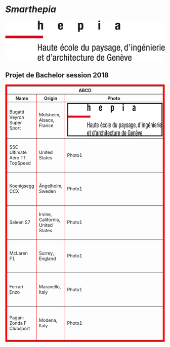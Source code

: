 # *Smarthepia*

![alt text](/images/hepia_logo.png "Logo Title Text 1")
## Projet de Bachelor session 2018

<table border="5" bordercolor="red" align="center">
    <tr>
        <th colspan="3">ABCD</th> 
    </tr>
    <tr>
        <th>Name</th>
        <th>Origin</th>
        <th>Photo</th>
    </tr>
    <tr>
        <td>Bugatti Veyron Super Sport</th>
        <td>Molsheim, Alsace, France</th>
                <!-- considering it is on the same folder that .html file -->
        <td><img src="/images/hepia_logo.png" alt="" border=3 height=100 width=300></img></th>
    </tr>
    <tr>
        <td>SSC Ultimate Aero TT  TopSpeed</th>
        <td>United States</th>
        <td border=3 height=100 width=100>Photo1</th>
    </tr>
    <tr>
        <td>Koenigsegg CCX</th>
        <td>Ängelholm, Sweden</th>
        <td border=4 height=100 width=300>Photo1</th>
    </tr>
    <tr>
        <td>Saleen S7</th>
        <td>Irvine, California, United States</th>
        <td border=3 height=100 width=100>Photo1</th>
    </tr>
    <tr>
        <td> McLaren F1</th>
        <td>Surrey, England</th>
        <td border=3 height=100 width=100>Photo1</th>
    </tr>
    <tr>
        <td>Ferrari Enzo</th>
        <td>Maranello, Italy</th>
        <td border=3 height=100 width=100>Photo1</th>
    </tr>
    <tr>
        <td> Pagani Zonda F Clubsport</th>
        <td>Modena, Italy</th>
        <td border=3 height=100 width=100>Photo1</th>
    </tr>
</table>
